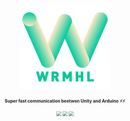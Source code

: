<h1 align="center">
  <br>
  <a href="https://github.com/relativty/wmrhl"><img src="/img/wrmhl.png" width="300"></a>
</h1>

<h4 align="center">Super fast communication beetwen Unity and Arduino ⚡️⚡️
</h4>

<p align="center">
  <img src="https://img.shields.io/github/license/relativty/wmrhl.svg">
  <img src="https://img.shields.io/github/stars/relativty/wmrhl.svg">
  <img src="https://img.shields.io/github/issues/relativty/wmrhl.svg">
</p>

